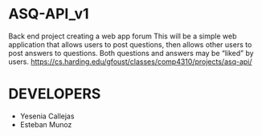 # ASQ-API_v1
Back end project creating a web app forum
This will be a simple web application that allows users to post questions, then allows other users to post answers to questions. Both questions and answers may be “liked” by users.
https://cs.harding.edu/gfoust/classes/comp4310/projects/asq-api/

# DEVELOPERS
- Yesenia Callejas
- Esteban Munoz
